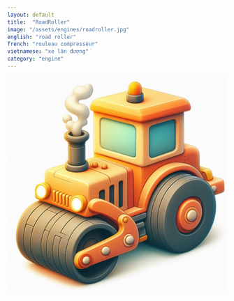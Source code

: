 ```yaml
---
layout: default
title:  "RoadRoller"
image: "/assets/engines/roadroller.jpg"
english: "road roller"
french: "rouleau compresseur"
vietnamese: "xe lăn đương"
category: "engine"
---
```


![backhoe loader](/assets/engines/roadroller.jpg)